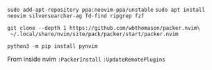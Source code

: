 `sudo add-apt-repository ppa:neovim-ppa/unstable`
`sudo apt install neovim silversearcher-ag fd-find ripgrep fzf`
```
git clone --depth 1 https://github.com/wbthomason/packer.nvim\
 ~/.local/share/nvim/site/pack/packer/start/packer.nvim
```
`python3 -m pip install pynvim`

From inside nvim
`:PackerInstall`
`:UpdateRemotePlugins`
